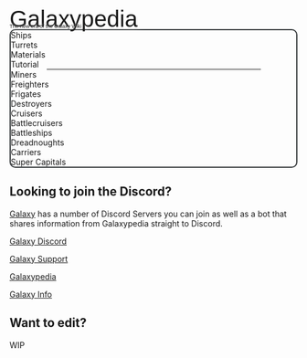 <div class="text-center">

<div class="mb-8 select-none break-words" style="container-type: inline-size;">
    <div class="text-white tracking-widest -mb-4" style="font-size: 8cqw; font-family: 'Rocket Rinder', Arial; text-shadow: white 0 0 15px; margin-bottom: -0.4em;">Galaxypedia</div>
    <div class="text-white m-none" style="font-size: 1.8cqw; font-family: 'ethno centric', Arial; text-shadow: white 0 0 5px;">The new era of the Galaxy Wiki</div>
</div>

<div style="border: 2px solid rgb(48, 52, 54) !important; border-radius: 10px;">
<div class="flex flex-row justify-center flex-wrap gap-3 m-3">
<div class="flex-initial hover:scale-125 transition-all border border-black transform-gpu will-change-transform cursor-pointer">
Ships
</div>
<div class="flex-initial self-auto border border-black">
Turrets
</div>
<div class="border border-black">
Materials
</div>
<div class="border border-black">
Tutorial
</div>
</div>
<hr style="margin: auto; width: 75%;">
<div class="flex flex-row justify-center flex-wrap gap-3 m-3">
<div class="border border-black">
Miners
</div>
<div class="border border-black">
Freighters
</div>
<div class="border border-black">
Frigates
</div>
<div class="border border-black">
Destroyers
</div>
<div class="border border-black">
Cruisers
</div>
<div class="border border-black">
Battlecruisers
</div>
<div class="border border-black">
Battleships
</div>
<div class="border border-black">
Dreadnoughts
</div>
<div class="border border-black">
Carriers
</div>
<div class="border border-black">
Super Capitals
</div>
</div>
</div>

## Looking to join the Discord?

[Galaxy](https://galaxy.casa/) has a number of Discord Servers you can join as well as a bot that shares information from Galaxypedia straight to Discord.

[Galaxy Discord](https://galaxy.galaxypedia.org)

[Galaxy Support](https://support.galaxypedia.org/)

[Galaxypedia](https://discord.galaxypedia.org/)

[Galaxy Info](https://info.galaxy.casa/)

## Want to edit?

WIP
